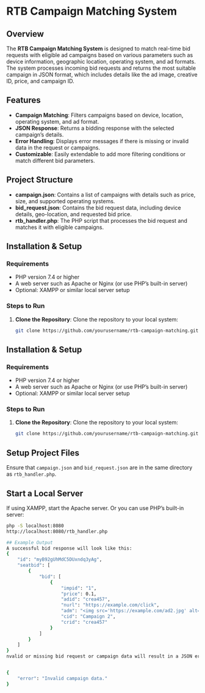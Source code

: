 # RTB Campaign Matching System

## Overview

The **RTB Campaign Matching System** is designed to match real-time bid requests with eligible ad campaigns based on various parameters such as device information, geographic location, operating system, and ad formats. The system processes incoming bid requests and returns the most suitable campaign in JSON format, which includes details like the ad image, creative ID, price, and campaign ID.

## Features

- **Campaign Matching**: Filters campaigns based on device, location, operating system, and ad format.
- **JSON Response**: Returns a bidding response with the selected campaign’s details.
- **Error Handling**: Displays error messages if there is missing or invalid data in the request or campaigns.
- **Customizable**: Easily extendable to add more filtering conditions or match different bid parameters.

## Project Structure


- **campaign.json**: Contains a list of campaigns with details such as price, size, and supported operating systems.
- **bid_request.json**: Contains the bid request data, including device details, geo-location, and requested bid price.
- **rtb_handler.php**: The PHP script that processes the bid request and matches it with eligible campaigns.

## Installation & Setup

### Requirements

- PHP version 7.4 or higher
- A web server such as Apache or Nginx (or use PHP’s built-in server)
- Optional: XAMPP or similar local server setup

### Steps to Run

1. **Clone the Repository**:
   Clone the repository to your local system:
   ```bash
   git clone https://github.com/yourusername/rtb-campaign-matching.git

## Installation & Setup

### Requirements

- PHP version 7.4 or higher
- A web server such as Apache or Nginx (or use PHP’s built-in server)
- Optional: XAMPP or similar local server setup

### Steps to Run

1. **Clone the Repository**:
   Clone the repository to your local system:
   ```bash
   git clone https://github.com/yourusername/rtb-campaign-matching.git

## Setup Project Files

Ensure that `campaign.json` and `bid_request.json` are in the same directory as `rtb_handler.php`.

## Start a Local Server

If using XAMPP, start the Apache server. Or you can use PHP’s built-in server:

```bash
php -S localhost:8080
http://localhost:8080/rtb_handler.php

## Example Output
A successful bid response will look like this:
{
    "id": "myB92gUhMdC5DUxndq3yAg",
    "seatbid": [
        {
            "bid": [
                {
                    "impid": "1",
                    "price": 0.1,
                    "adid": "crea457",
                    "nurl": "https://example.com/click",
                    "adm": "<img src='https://example.com/ad2.jpg' alt='Ad'>",
                    "cid": "Campaign 2",
                    "crid": "crea457"
                }
            ]
        }
    ]
}
nvalid or missing bid request or campaign data will result in a JSON error message, such as:


{
    "error": "Invalid campaign data."
}

